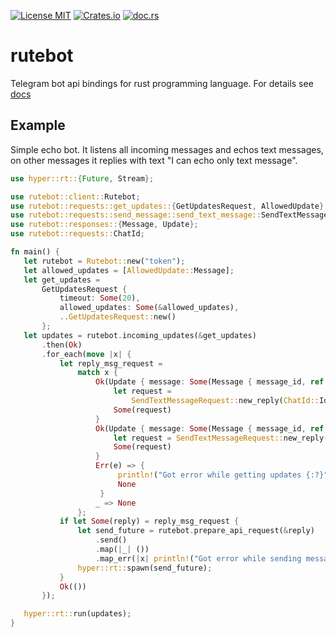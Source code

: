 [![License MIT](https://img.shields.io/badge/license-MIT-blue.svg)](https://github.com/Leonqn/rutebot/LICENSE)
[![Crates.io](https://img.shields.io/crates/v/rutebot.svg)](https://crates.io/crates/rutebot)
[![doc.rs](https://docs.rs/rutebot/badge.svg)](https://docs.rs/rutebot)

# rutebot
Telegram bot api bindings for rust programming language. For details see [docs](https://docs.rs/rutebot)
## Example
Simple echo bot. It listens all incoming messages and echos text messages, on other messages it replies with text "I can echo only text message".
```rust
use hyper::rt::{Future, Stream};

use rutebot::client::Rutebot;
use rutebot::requests::get_updates::{GetUpdatesRequest, AllowedUpdate};
use rutebot::requests::send_message::send_text_message::SendTextMessageRequest;
use rutebot::responses::{Message, Update};
use rutebot::requests::ChatId;

fn main() {
   let rutebot = Rutebot::new("token");
   let allowed_updates = [AllowedUpdate::Message];
   let get_updates =
       GetUpdatesRequest {
           timeout: Some(20),
           allowed_updates: Some(&allowed_updates),
           ..GetUpdatesRequest::new()
       };
   let updates = rutebot.incoming_updates(&get_updates)
       .then(Ok)
       .for_each(move |x| {
           let reply_msg_request =
               match x {
                   Ok(Update { message: Some(Message { message_id, ref chat, text: Some(ref text), .. }), .. }) => {
                       let request =
                           SendTextMessageRequest::new_reply(ChatId::Id(chat.id), text, message_id);
                       Some(request)
                   }
                   Ok(Update { message: Some(Message { message_id, ref chat, .. }), .. }) => {
                       let request = SendTextMessageRequest::new_reply(ChatId::Id(chat.id), "I can echo only text message", message_id);
                       Some(request)
                   }
                   Err(e) => {
                        println!("Got error while getting updates {:?}", e);
                        None
                    }
                   _ => None
               };
           if let Some(reply) = reply_msg_request {
               let send_future = rutebot.prepare_api_request(&reply)
                   .send()
                   .map(|_| ())
                   .map_err(|x| println!("Got error while sending message: {:?}", x));
               hyper::rt::spawn(send_future);
           }
           Ok(())
       });

   hyper::rt::run(updates);
}
```

